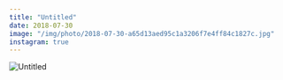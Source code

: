 ```yaml
---
title: "Untitled"
date: 2018-07-30
image: "/img/photo/2018-07-30-a65d13aed95c1a3206f7e4ff84c1827c.jpg"
instagram: true
---
```


![Untitled](/img/photo/2018-07-30-a65d13aed95c1a3206f7e4ff84c1827c.jpg)
